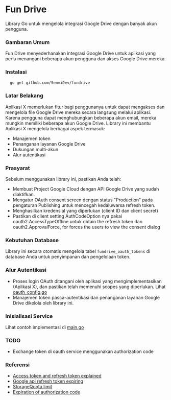 # Fun Drive

Library Go untuk mengelola integrasi Google Drive dengan banyak akun pengguna.

### Gambaran Umum
Fun Drive menyederhanakan integrasi Google Drive untuk aplikasi yang perlu menangani beberapa akun pengguna dan akses Google Drive mereka.

### Instalasi
```bash
  go get github.com/SemmiDev/fundrive
```

### Latar Belakang

Aplikasi X memerlukan fitur bagi penggunanya untuk dapat mengakses dan mengelola file Google Drive mereka secara langsung melalui aplikasi. Karena pengguna dapat menghubungkan beberapa akun email, mereka mungkin memiliki beberapa akun Google Drive. Library ini membantu Aplikasi X mengelola berbagai aspek termasuk:

- Manajemen token
- Penanganan layanan Google Drive
- Dukungan multi-akun
- Alur autentikasi

### Prasyarat
Sebelum menggunakan library ini, pastikan Anda telah:

- Membuat Project Google Cloud dengan API Google Drive yang sudah diaktifkan.
- Mengatur OAuth consent screen dengan status "Production" pada pengaturan Publishing untuk mencegah kedaluwarsa refresh token.
- Menghasilkan kredensial yang diperlukan (client ID dan client secret)
- Pastikan di client setting AuthCodeOption nya pakai oauth2.AccessTypeOffline untuk obtain the refresh token  dan oauth2.ApprovalForce, for forces the users to view the consent dialog

### Kebutuhan Database
Library ini secara otomatis mengelola tabel `fundrive_oauth_tokens` di database Anda untuk penyimpanan dan pengelolaan token.

### Alur Autentikasi

- Proses login OAuth ditangani oleh aplikasi yang mengimplementasikan (Aplikasi X), dan pastikan telah memenuhi scopes yang diperlukan. Lihat [oauth_config.go](./oauth_config.go)
- Manajemen token pasca-autentikasi dan penanganan layanan Google Drive dikelola oleh library ini.

### Inisialisasi Service
Lihat contoh implementasi di [main.go](./example/main.go)

### TODO
- Exchange token di oauth service menggunakan authorization code

### Referensi
- [Access token and refresh token explained](https://medium.com/starthinker/google-oauth-2-0-access-token-and-refresh-token-explained-cccf2fc0a6d9)
- [Google api refresh token expiring](https://stackoverflow.com/questions/71375097/google-api-refresh-token-expiring)
- [StorageQuota.limit](https://developers.google.com/drive/api/reference/rest/v3/about)
- [Expiration of authorization code](https://help.developer.intuit.com/s/question/0D50f00004wLKKVCA4/expiration-of-authorization-code)
